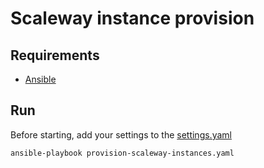 # Scaleway instance provision

## Requirements
- [Ansible](https://docs.ansible.com/ansible/latest/installation_guide/intro_installation.html)

## Run
Before starting, add your settings to the [settings.yaml](settings.yaml)

    ansible-playbook provision-scaleway-instances.yaml
